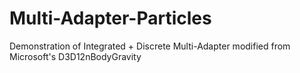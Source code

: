 # Multi-Adapter-Particles
Demonstration of Integrated + Discrete Multi-Adapter modified from Microsoft's D3D12nBodyGravity
